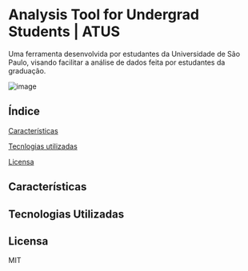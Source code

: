 # Analysis Tool for Undergrad Students | ATUS

Uma ferramenta desenvolvida por estudantes da Universidade de São Paulo, visando facilitar a análise de dados feita por estudantes da graduação.

![image](https://user-images.githubusercontent.com/48266854/110128942-1b3da500-7da6-11eb-91c4-1691c7e0dcb1.png)

## Índice
[Características](#caracteristicas)

[Tecnlogias utilizadas](#tecnologias)

[Licensa](#licensa)

<a name="caracteristicas"/></a>
## Características


<a name="tecnologias"/></a>
## Tecnologias Utilizadas


<a name="licensa"/></a>
## Licensa
MIT
